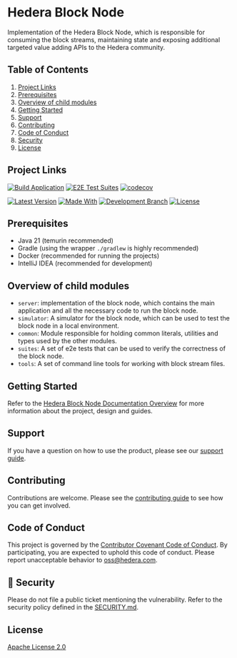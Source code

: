 # Hedera Block Node

Implementation of the Hedera Block Node, which is responsible for consuming the block streams, maintaining state and exposing additional targeted value adding APIs to the Hedera community.

## Table of Contents

1. [Project Links](#project-links)
1. [Prerequisites](#prerequisites)
1. [Overview of child modules](#overview-of-child-modules)
1. [Getting Started](#getting-started)
1. [Support](#support)
1. [Contributing](#contributing)
1. [Code of Conduct](#code-of-conduct)
1. [Security](#-security)
1. [License](#license)

## Project Links

[![Build Application](https://github.com/hashgraph/hedera-block-node/actions/workflows/build-application.yaml/badge.svg?branch=main)](https://github.com/hashgraph/hedera-block-node/actions/workflows/build-application.yaml)
[![E2E Test Suites](https://github.com/hashgraph/hedera-block-node/actions/workflows/e2e-tests.yaml/badge.svg?branch=main)](https://github.com/hashgraph/hedera-block-node/actions/workflows/e2e-tests.yaml)
[![codecov](https://codecov.io/github/hashgraph/hedera-block-node/graph/badge.svg?token=OF6T6E8V7U)](https://codecov.io/github/hashgraph/hedera-block-node)

[![Latest Version](https://img.shields.io/github/v/tag/hashgraph/hedera-block-node?sort=semver&label=version)](README.md)
[![Made With](https://img.shields.io/badge/made_with-java-blue)](https://github.com/hashgraph/hedera-block-node/)
[![Development Branch](https://img.shields.io/badge/docs-quickstart-green.svg)](docs/README.md)
[![License](https://img.shields.io/badge/license-apache2-blue.svg)](LICENSE)

## Prerequisites

- Java 21 (temurin recommended)
- Gradle (using the wrapper `./gradlew` is highly recommended)
- Docker (recommended for running the projects)
- IntelliJ IDEA (recommended for development)

## Overview of child modules

- `server`: implementation of the block node, which contains the main application and all the necessary code to run the block node.
- `simulator`: A simulator for the block node, which can be used to test the block node in a local environment.
- `common`: Module responsible for holding common literals, utilities and types used by the other modules.
- `suites`: A set of e2e tests that can be used to verify the correctness of the block node.
- `tools`: A set of command line tools for working with block stream files.


## Getting Started

Refer to the [Hedera Block Node Documentation Overview](docs/README.md) for more information about the project, design and guides.

## Support

If you have a question on how to use the product, please see our
[support guide](https://github.com/hashgraph/.github/blob/main/SUPPORT.md).

## Contributing

Contributions are welcome. Please see the
[contributing guide](https://github.com/hashgraph/.github/blob/main/CONTRIBUTING.md)
to see how you can get involved.

## Code of Conduct

This project is governed by the
[Contributor Covenant Code of Conduct](https://github.com/hashgraph/.github/blob/main/CODE_OF_CONDUCT.md). By
participating, you are expected to uphold this code of conduct. Please report unacceptable behavior
to [oss@hedera.com](mailto:oss@hedera.com).

## 🔐 Security

Please do not file a public ticket mentioning the vulnerability. Refer to the security policy defined in the [SECURITY.md](https://github.com/hashgraph/hedera-block-node/blob/main/SECURITY.md).

## License

[Apache License 2.0](LICENSE)
